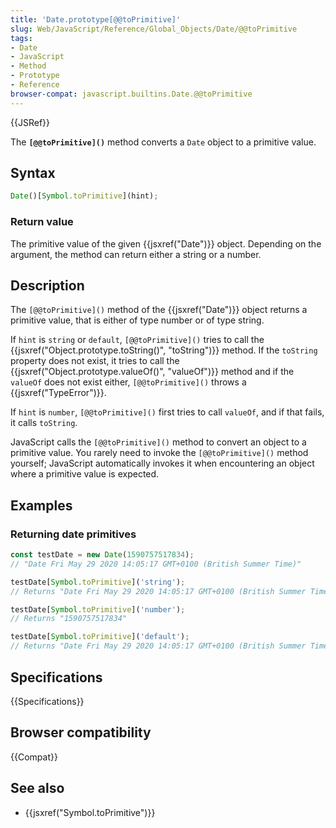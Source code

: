 ```yaml
---
title: 'Date.prototype[@@toPrimitive]'
slug: Web/JavaScript/Reference/Global_Objects/Date/@@toPrimitive
tags:
- Date
- JavaScript
- Method
- Prototype
- Reference
browser-compat: javascript.builtins.Date.@@toPrimitive
---
```

{{JSRef}}

The **`[@@toPrimitive]()`** method converts a `Date` object to a primitive
value.

## Syntax

```js
Date()[Symbol.toPrimitive](hint);
```

### Return value

The primitive value of the given {{jsxref("Date")}} object. Depending on
the argument, the method can return either a string or a number.

## Description

The `[@@toPrimitive]()` method of the {{jsxref("Date")}} object returns a
primitive value, that is either of type number or of type string.

If `hint` is `string` or `default`, `[@@toPrimitive]()` tries to call the
{{jsxref("Object.prototype.toString()",
  "toString")}} method.
If the `toString` property does not exist, it tries to call the
{{jsxref("Object.prototype.valueOf()", "valueOf")}} method and
if the `valueOf` does not exist either, `[@@toPrimitive]()` throws a
{{jsxref("TypeError")}}.

If `hint` is `number`, `[@@toPrimitive]()` first tries to call `valueOf`, and if
that fails, it calls `toString`.

JavaScript calls the `[@@toPrimitive]()` method to convert an object to a
primitive value. You rarely need to invoke the `[@@toPrimitive]()` method
yourself; JavaScript automatically invokes it when encountering an object where
a primitive value is expected.

## Examples

### Returning date primitives

```js
const testDate = new Date(1590757517834);
// "Date Fri May 29 2020 14:05:17 GMT+0100 (British Summer Time)"

testDate[Symbol.toPrimitive]('string');
// Returns "Date Fri May 29 2020 14:05:17 GMT+0100 (British Summer Time)"

testDate[Symbol.toPrimitive]('number');
// Returns "1590757517834"

testDate[Symbol.toPrimitive]('default');
// Returns "Date Fri May 29 2020 14:05:17 GMT+0100 (British Summer Time)"
```

## Specifications

{{Specifications}}

## Browser compatibility

{{Compat}}

## See also

*   {{jsxref("Symbol.toPrimitive")}}
